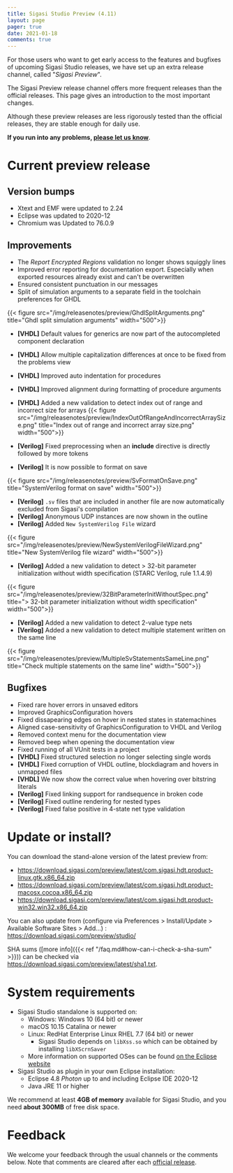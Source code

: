 ```yaml
---
title: Sigasi Studio Preview (4.11)
layout: page
pager: true
date: 2021-01-18
comments: true
---
```


For those users who want to get early access to the features and bugfixes of upcoming Sigasi Studio releases, we have set up an extra release channel, called "*Sigasi Preview*".

The Sigasi Preview release channel offers more frequent releases than the official releases. This page gives an introduction to the most important changes.

Although these preview releases are less rigorously tested than the official releases, they are stable enough for daily use.

**If you run into any problems, [please let us know](https://www.sigasi.com/support/)**.

# Current preview release

## Version bumps

* Xtext and EMF were updated to 2.24
* Eclipse was updated to 2020-12
* Chromium was Updated to 76.0.9

## Improvements

* The *Report Encrypted Regions* validation no longer shows squiggly lines
* Improved error reporting for documentation export. Especially when exported resources already exist and can't be overwritten
* Ensured consistent punctuation in our messages
* Split of simulation arguments to a separate field in the toolchain preferences for GHDL

{{< figure src="/img/releasenotes/preview/GhdlSplitArguments.png" title="Ghdl split simulation arguments" width="500">}}

* **[VHDL]** Default values for generics are now part of the autocompleted component declaration
* **[VHDL]** Allow multiple capitalization differences at once to be fixed from the problems view
* **[VHDL]** Improved auto indentation for procedures
* **[VHDL]** Improved alignment during formatting of procedure arguments
* **[VHDL]** Added a new validation to detect index out of range and incorrect size for arrays
{{< figure src="/img/releasenotes/preview/IndexOutOfRangeAndIncorrectArraySize.png" title="Index out of range and incorrect array size.png" width="500">}}

* **[Verilog]** Fixed preprocessing when an **include** directive is directly followed by more tokens
* **[Verilog]** It is now possible to format on save

{{< figure src="/img/releasenotes/preview/SvFormatOnSave.png" title="SystemVerilog format on save" width="500">}}

* **[Verilog]** `.sv` files that are included in another file are now automatically excluded from Sigasi's compilation
* **[Verilog]** Anonymous UDP instances are now shown in the outline
* **[Verilog]** Added `New SystemVerilog File` wizard

{{< figure src="/img/releasenotes/preview/NewSystemVerilogFileWizard.png" title="New SystemVerilog file wizard" width="500">}}

* **[Verilog]** Added a new validation to detect > 32-bit parameter initialization without width specification (STARC Verilog, rule 1.1.4.9)

{{< figure src="/img/releasenotes/preview/32BitParameterInitWithoutSpec.png" title="> 32-bit parameter initialization without width specification" width="500">}}

* **[Verilog]** Added a new validation to detect 2-value type nets
* **[Verilog]** Added a new validation to detect multiple statement written on the same line

{{< figure src="/img/releasenotes/preview/MultipleSvStatementsSameLine.png" title="Check multiple statements on the same line" width="500">}}

## Bugfixes

* Fixed rare hover errors in unsaved editors
* Improved GraphicsConfiguration hovers
* Fixed dissapearing edges on hover in nested states in statemachines
* Aligned case-sensitivity of GraphicsConfiguration to VHDL and Verilog
* Removed context menu for the documentation view
* Removed beep when opening the documentation view
* Fixed running of all VUnit tests in a project
* **[VHDL]** Fixed structured selection no longer selecting single words
* **[VHDL]** Fixed corruption of VHDL outline, blockdiagram and hovers in unmapped files
* **[VHDL]** We now show the correct value when hovering over bitstring literals
* **[Verilog]** Fixed linking support for randsequence in broken code
* **[Verilog]** Fixed outline rendering for nested types
* **[Verilog]** Fixed false positive in 4-state net type validation

# Update or install?

You can download the stand-alone version of the latest preview from:

* <https://download.sigasi.com/preview/latest/com.sigasi.hdt.product-linux.gtk.x86_64.zip>
* <https://download.sigasi.com/preview/latest/com.sigasi.hdt.product-macosx.cocoa.x86_64.zip>
* <https://download.sigasi.com/preview/latest/com.sigasi.hdt.product-win32.win32.x86_64.zip>

You can also update from (configure via Preferences > Install/Update > Available Software Sites > Add...) :
  https://download.sigasi.com/preview/studio/

SHA sums ([more info]({{< ref "/faq.md#how-can-i-check-a-sha-sum" >}})) can be checked via <https://download.sigasi.com/preview/latest/sha1.txt>.

# System requirements

* Sigasi Studio standalone is supported on:
    * Windows: Windows 10 (64 bit) or newer
    * macOS 10.15 Catalina or newer
    * Linux: RedHat Enterprise Linux RHEL 7.7 (64 bit) or newer
        * Sigasi Studio depends on `libXss.so` which can be obtained by installing `libXScrnSaver`
    * More information on supported OSes can be found [on the Eclipse website](https://www.eclipse.org/projects/project-plan.php?planurl=http://www.eclipse.org/eclipse/development/plans/eclipse_project_plan_4_10.xml#target_environments)
* Sigasi Studio as plugin in your own Eclipse installation:
    * Eclipse 4.8 *Photon* up to and including Eclipse IDE 2020-12
    * Java JRE 11 or higher

We recommend at least **4GB of memory** available for Sigasi Studio,
and you need **about 300MB** of free disk space.

# Feedback

We welcome your feedback through the usual channels or the comments below. Note that comments are cleared after each [official release](/releasenotes).
